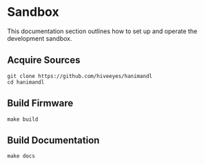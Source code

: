 # Sandbox

This documentation section outlines how to set up and operate
the development sandbox.

## Acquire Sources
```shell
git clone https://github.com/hiveeyes/hanimandl
cd hanimandl
```

## Build Firmware
```shell
make build
```

## Build Documentation
```shell
make docs
```
